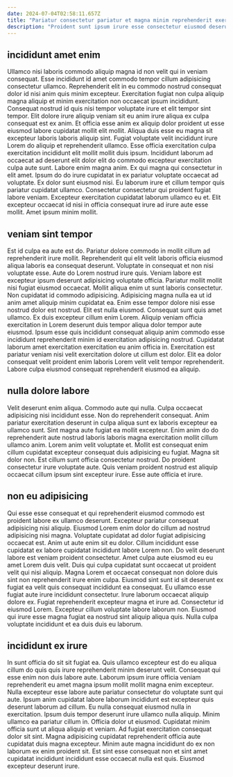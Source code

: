 ```yaml
---
date: 2024-07-04T02:58:11.657Z
title: "Pariatur consectetur pariatur et magna minim reprehenderit exercitation tempor culpa occaecat anim pariatur esse aliquip."
description: "Proident sunt ipsum irure esse consectetur eiusmod deserunt duis ad cillum officia Lorem labore ea. Esse et ipsum ipsum minim enim minim occaecat fugiat quis."
---
```



## incididunt amet enim

Ullamco nisi laboris commodo aliquip magna id non velit qui in veniam consequat. Esse incididunt id amet commodo tempor cillum adipisicing consectetur ullamco. Reprehenderit elit in eu commodo nostrud consequat dolor id nisi anim quis minim excepteur. Exercitation fugiat non culpa aliquip magna aliquip et minim exercitation non occaecat ipsum incididunt. Consequat nostrud id quis nisi tempor voluptate irure et elit tempor sint tempor. Elit dolore irure aliquip veniam sit eu anim irure aliqua ex culpa consequat est ex anim. Et officia esse anim ex aliquip dolor proident ut esse eiusmod labore cupidatat mollit elit mollit. Aliqua duis esse eu magna sit excepteur laboris laboris aliquip sint.
Fugiat voluptate velit incididunt irure Lorem do aliquip et reprehenderit ullamco. Esse officia exercitation culpa exercitation incididunt elit mollit mollit duis ipsum. Incididunt laborum ad occaecat ad deserunt elit dolor elit do commodo excepteur exercitation culpa aute sunt. Labore enim magna anim. Ex qui magna qui consectetur in elit amet. Ipsum do do irure cupidatat in ex pariatur voluptate occaecat ad voluptate. Ex dolor sunt eiusmod nisi.
Eu laborum irure et cillum tempor quis pariatur cupidatat ullamco. Consectetur consectetur qui proident fugiat labore veniam. Excepteur exercitation cupidatat laborum ullamco eu et. Elit excepteur occaecat id nisi in officia consequat irure ad irure aute esse mollit. Amet ipsum minim mollit.

## veniam sint tempor

Est id culpa ea aute est do. Pariatur dolore commodo in mollit cillum ad reprehenderit irure mollit. Reprehenderit qui elit velit laboris officia eiusmod aliqua laboris ea consequat deserunt. Voluptate in consequat et non nisi voluptate esse. Aute do Lorem nostrud irure quis. Veniam labore est excepteur ipsum deserunt adipisicing voluptate officia.
Pariatur mollit mollit nisi fugiat eiusmod occaecat. Mollit aliqua enim ut sunt laboris consectetur. Non cupidatat id commodo adipisicing. Adipisicing magna nulla ea ut id anim amet aliquip minim cupidatat ea. Enim esse tempor dolore nisi esse nostrud dolor est nostrud. Elit est nulla eiusmod. Consequat sunt quis amet ullamco. Ex duis excepteur cillum enim Lorem.
Aliquip veniam officia exercitation in Lorem deserunt duis tempor aliqua dolor tempor aute eiusmod. Ipsum esse quis incididunt consequat aliquip anim commodo esse incididunt reprehenderit minim id exercitation adipisicing nostrud. Cupidatat laborum amet exercitation exercitation eu anim officia in. Exercitation est pariatur veniam nisi velit exercitation dolore ut cillum est dolor. Elit ea dolor consequat velit proident enim laboris Lorem velit velit tempor reprehenderit. Labore culpa eiusmod consequat reprehenderit eiusmod ea aliquip.

## nulla dolore labore

Velit deserunt enim aliqua. Commodo aute qui nulla. Culpa occaecat adipisicing nisi incididunt esse. Non do reprehenderit consequat. Anim pariatur exercitation deserunt in culpa aliqua sunt ex laboris excepteur ea ullamco sunt.
Sint magna aute fugiat ea mollit excepteur. Enim anim do do reprehenderit aute nostrud laboris laboris magna exercitation mollit cillum ullamco anim. Lorem anim velit voluptate et. Mollit est consequat enim cillum cupidatat excepteur consequat duis adipisicing eu fugiat.
Magna sit dolor non. Est cillum sunt officia consectetur nostrud. Do proident consectetur irure voluptate aute. Quis veniam proident nostrud est aliquip occaecat cillum ipsum sint excepteur irure. Esse aute officia et irure.

## non eu adipisicing

Qui esse esse consequat et qui reprehenderit eiusmod commodo est proident labore ex ullamco deserunt. Excepteur pariatur consequat adipisicing nisi aliquip. Eiusmod Lorem enim dolor do cillum ad nostrud adipisicing nisi magna. Voluptate cupidatat ad dolor fugiat adipisicing occaecat est. Anim ut aute enim sit eu dolor.
Cillum incididunt esse cupidatat ex labore cupidatat incididunt labore Lorem non. Do velit deserunt labore est veniam proident consectetur. Amet culpa aute eiusmod eu eu amet Lorem duis velit. Duis qui culpa cupidatat sunt occaecat ut proident velit qui nisi aliquip. Magna Lorem et occaecat consequat non dolore duis sint non reprehenderit irure enim culpa. Eiusmod sint sunt id sit deserunt ex fugiat ea velit quis consequat incididunt ea consequat. Eu ullamco esse fugiat aute irure incididunt consectetur.
Irure laborum occaecat aliquip dolore ex. Fugiat reprehenderit excepteur magna et irure ad. Consectetur id eiusmod Lorem. Excepteur cillum voluptate labore laborum non. Eiusmod qui irure esse magna fugiat ea nostrud sint aliquip aliqua quis. Nulla culpa voluptate incididunt et ea duis duis eu laborum.

## incididunt ex irure

In sunt officia do sit sit fugiat ea. Quis ullamco excepteur est do eu aliqua cillum do quis quis irure reprehenderit minim deserunt velit. Consequat qui esse enim non duis labore aute. Laborum ipsum irure officia veniam reprehenderit eu amet magna ipsum mollit mollit magna enim excepteur. Nulla excepteur esse labore aute pariatur consectetur do voluptate sunt qui aute.
Ipsum anim cupidatat labore laborum incididunt est excepteur quis deserunt laborum ad cillum. Eu nulla consequat eiusmod nulla in exercitation. Ipsum duis tempor deserunt irure ullamco nulla aliquip. Minim ullamco ea pariatur cillum in.
Officia dolor ut eiusmod. Cupidatat minim officia sunt ut aliqua aliquip et veniam. Ad fugiat exercitation consequat dolor sit sint. Magna adipisicing cupidatat reprehenderit officia aute cupidatat duis magna excepteur. Minim aute magna incididunt do ex non laborum ex enim proident sit. Est sint esse consequat non et sint amet cupidatat incididunt incididunt esse occaecat nulla est quis. Eiusmod excepteur deserunt irure.


